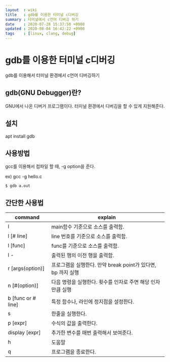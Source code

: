 ```yaml
---
layout  : wiki
title   : gdb를 이용한 터미널 c디버깅
summary : 터미널에서 c언어 디버깅 하기
date    : 2020-07-28 15:37:50 +0900
updated : 2020-08-04 16:42:22 +0900
tags    : [linux, clang, debug]
---
```


# gdb를 이용한 터미널 c디버깅

gdb를 이용해서 터미널 환경에서 c언어 디버깅하기

## gdb(GNU Debugger)란?

GNU에서 나온 디버거 프로그램이다.
터미널 환경에서 디버깅을 할 수 있게 지원해준다.

## 설치

apt install gdb

## 사용방법

gcc를 이용해서 컴파일 할 때, -g option을 준다.

ex) gcc -g hello.c
```shell    
$ gdb a.out
```

## 간단한 사용법

| command            | explain                                                      |
|--------------------|--------------------------------------------------------------|
| l                  | main함수 기준으로 소스를 출력함.                             |
| l [# line]         | line 번호를 기준으로 소스를 출력함.                          |
| l [func]           | func를 기준으로 소스를 출력함.                               |
| l -                | 출력된 행의 이전 행을 출력함.                                |
| r [args(option)]   | 프로그램을 실행한다. 만약 break point가 있다면, bp 까지 실행 |
| n [#(option)]      | 다음 명령을 실행한다. 횟수를 인자로 주면 해당 인자만큼 실행  |
| b [func or # line] | 특정 함수나, 라인에 정지점을 설정한다.                       |
| s                  | 한줄을 실행한다.                                             |
| p [expr]           | 수식의 값을 출력한다.                                        |
| display [expr]     | 추가한 변수를 매번 출력해서 보여준다.                        |
| h                  | 도움말                                                       |
| q                  | 프로그램을 종료한다.                                         |


